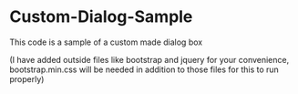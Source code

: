 Custom-Dialog-Sample
====================

This code is a sample of a custom made dialog box

(I have added outside files like bootstrap and jquery for your convenience, bootstrap.min.css will be needed in addition to those files for this to run properly)
